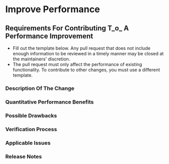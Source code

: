 # Improve Performance

## Requirements For Contributing T_o_ A Performance Improvement

* Fill out the template below. Any pull request that does not include enough information to be reviewed in a timely manner may be closed at the maintainers' discretion.
* The pull request must only affect the performance of existing functionality. To contribute to other changes, you must use a different template.&#x20;

### Description Of The Change

### Quantitative Performance Benefits

### Possible Drawbacks

### Verification Process

### Applicable Issues

### Release Notes
